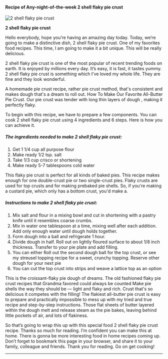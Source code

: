             

#### Recipe of Any-night-of-the-week 2 shell flaky pie crust

![2 shell flaky pie crust](https://img-global.cpcdn.com/recipes/8bb20dfe2fababed/751x532cq70/2-shell-flaky-pie-crust-recipe-main-photo.jpg)

**2 shell flaky pie crust**

Hello everybody, hope you’re having an amazing day today. Today, we’re going to make a distinctive dish, 2 shell flaky pie crust. One of my favorites food recipes. This time, I am going to make it a bit unique. This will be really delicious.

2 shell flaky pie crust is one of the most popular of recent trending foods on earth. It is enjoyed by millions every day. It’s easy, it is fast, it tastes yummy. 2 shell flaky pie crust is something which I’ve loved my whole life. They are fine and they look wonderful.

A homemade pie crust recipe, rather pie crust method, that's consistent and makes dough that's a dream to roll out. How To Make Our Favorite All-Butter Pie Crust. Our pie crust was tender with long thin layers of dough , making it perfectly flaky.

To begin with this recipe, we have to prepare a few components. You can cook 2 shell flaky pie crust using 4 ingredients and 6 steps. Here is how you can achieve it.

##### The ingredients needed to make 2 shell flaky pie crust:

1.  Get 1 1/4 cup all purpose flour
2.  Make ready 1/2 tsp. salt
3.  Take 1/3 cup crisco or shortening
4.  Make ready 5-7 tablespoons cold water

This flaky pie crust is perfect for all kinds of baked pies. This recipe makes enough for one double-crust pie or two single-crust pies. Flaky crusts are used for top crusts and for making prebaked pie shells. So, if you're making a custard pie, which only has a bottom crust, you'd make a.

##### Instructions to make 2 shell flaky pie crust:

1.  Mix salt and flour in a mixing bowl and cut in shortening with a pastry knife until it resembles coarse crumbs.
2.  Mix in water one tablespoon at a time, mixing well after each addition. Add only enough water until dough holds together.
3.  Form dough into a ball and refrigerate 1 hour.
4.  Divide dough in half. Roll out on lightly floured surface to about 1/8 inch thickness. Transfer to your pie plate and add filling.
5.  You can either Roll out the second dough ball for the top crust, or see my streusel topping recipe for a sweet, crunchy topping. Reserve other dough for your next pie
6.  You can cut the top crust into strips and weave a lattice top as an option

This is the croissant-flaky pie dough of dreams. The old fashioned flaky pie crust recipes that Grandma favored could always be counted Make pie shells the way they should be — light and flaky and rich. Crust that's so delicious it competes with the filling! The flakiest all-butter pie crust is easy to prepare and practically impossible to mess up with my tried and true recipe and step-by-step instructions. Those flat sheets of butter layered within the dough melt and release steam as the pie bakes, leaving behind little pockets of air, and lots of flakiness.

So that’s going to wrap this up with this special food 2 shell flaky pie crust recipe. Thanks so much for reading. I’m confident you can make this at home. There is gonna be more interesting food in home recipes coming up. Don’t forget to bookmark this page in your browser, and share it to your family, colleague and friends. Thank you for reading. Go on get cooking!

* * *